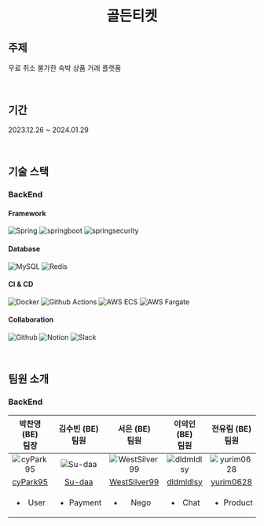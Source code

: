<div align="center">
    <img src="">
    <h1>골든티켓</h1>
</div>

## 주제
무료 취소 불가한 숙박 상품 거래 플랫폼

<br>


## 기간
2023.12.26 ~ 2024.01.29

<br>


## 기술 스택
### BackEnd
#### Framework
![Spring](https://img.shields.io/badge/spring-6DB33F?style=for-the-badge&logo=spring&logoColor=white)
![springboot](https://img.shields.io/badge/springboot-6DB33F.svg?style=for-the-badge&logo=springboot&logoColor=white)
![springsecurity](https://img.shields.io/badge/springsecurity-6DB33F.svg?style=for-the-badge&logo=springsecurity&logoColor=white)

#### Database
![MySQL](https://img.shields.io/badge/mysql-4479A1.svg?style=for-the-badge&logo=mysql&logoColor=white)
![Redis](https://img.shields.io/badge/redis-DC382D?style=for-the-badge&logo=redis&logoColor=white)

#### CI & CD
![Docker](https://img.shields.io/badge/docker-2496ED?style=for-the-badge&logo=docker&logoColor=white)
![Github Actions](https://img.shields.io/badge/github%20actions-2088FF?style=for-the-badge&logo=githubactions&logoColor=white)
![AWS ECS](https://img.shields.io/badge/aws%20ecs-FF9900?style=for-the-badge&logo=amazonecs&logoColor=white)
![AWS Fargate](https://img.shields.io/badge/aws%20fargate-FF9900?style=for-the-badge&logo=awsfargate&logoColor=white)

#### Collaboration
![Github](https://img.shields.io/badge/github-181717?style=for-the-badge&logo=github&logoColor=white)
![Notion](https://img.shields.io/badge/notion-000000?style=for-the-badge&logo=notion&logoColor=white)
![Slack](https://img.shields.io/badge/slack-4A154B?style=for-the-badge&logo=slack&logoColor=white)

<br>


## 팀원 소개
### BackEnd
|                                             박찬영 (BE) <br> 팀장                                             |                                                김수빈 (BE) <br> 팀원                                                 |                     서은 (BE) <br> 팀원                     |                              이의인 (BE) <br> 팀원                                             |                                                전유림 (BE) <br> 팀원                                                           
| :-----------------------------------------------------------------------------------------------------------: | :------------------------------------------------------------------------------------------------------------------: | :-----------------------------------------------------------: | :-----------------------------------------------------------------------------: | :-----------------------------------------------------------------------------: 
|  ![cyPark95](https://avatars.githubusercontent.com/cyPark95)  | ![Su-daa](https://avatars.githubusercontent.com/Su-daa) | ![WestSilver99](https://avatars.githubusercontent.com/WestSilver99) |   ![dldmldlsy](https://avatars.githubusercontent.com/dldmldlsy) | ![yurim0628](https://avatars.githubusercontent.com/yurim0628) |    
|  [cyPark95](https://github.com/cyPark95) | [Su-daa](https://github.com/Su-daa) | [WestSilver99](https://github.com/WestSilver99) | [dldmldlsy](https://github.com/dldmldlsy) | [yurim0628](https://github.com/yurim0628) |       
| <ul><li>User</li> | <ul><li>Payment</li></ul> | <ul><li>Nego</li></ul> | <ul><li>Chat</li></ul> | <ul><li>Product</li></ul> |  

<br>
